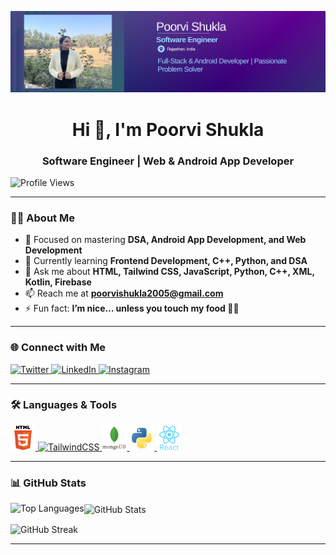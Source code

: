 <p align="center">
  <img src="bgBanner.png" alt="Banner" width="1000"/>
</p>

<h1 align="center">Hi 👋, I'm Poorvi Shukla</h1>
<h3 align="center">Software Engineer | Web & Android App Developer</h3>
  <img src="https://komarev.com/ghpvc/?username=poorviii19&label=Profile%20views&color=0e75b6&style=flat" alt="Profile Views" />

---

### 👩‍💻 About Me  
- 🔭 Focused on mastering **DSA, Android App Development, and Web Development**  
- 🌱 Currently learning **Frontend Development, C++, Python, and DSA**  
- 💬 Ask me about **HTML, Tailwind CSS, JavaScript, Python, C++, XML, Kotlin, Firebase**  
- 📫 Reach me at **poorvishukla2005@gmail.com**  
- ⚡ Fun fact: **I’m nice… unless you touch my food 🍕😝**  

---

### 🌐 Connect with Me  
<p align="left">
  <a href="https://twitter.com/@poorviii__19" target="_blank">
    <img src="https://raw.githubusercontent.com/rahuldkjain/github-profile-readme-generator/master/src/images/icons/Social/twitter.svg" alt="Twitter" height="30" width="40" />
  </a>
  <a href="https://www.linkedin.com/in/poorvi-shukla-269573284" target="_blank">
    <img src="https://raw.githubusercontent.com/rahuldkjain/github-profile-readme-generator/master/src/images/icons/Social/linked-in-alt.svg" alt="LinkedIn" height="30" width="40" />
  </a>
  <a href= "https://www.instagram.com/poorviii__19/" target="_blank">
    <img src="https://raw.githubusercontent.com/rahuldkjain/github-profile-readme-generator/master/src/images/icons/Social/instagram.svg" alt="Instagram" height="30" width="40" />
  </a>
</p>

---

### 🛠️ Languages & Tools  
<p align="left">
  <a href="https://www.w3.org/html/" target="_blank"> 
    <img src="https://raw.githubusercontent.com/devicons/devicon/master/icons/html5/html5-original-wordmark.svg" alt="HTML5" width="40" height="40"/> 
  </a>
  <a href="https://tailwindcss.com/" target="_blank">
    <img src="https://www.vectorlogo.zone/logos/tailwindcss/tailwindcss-icon.svg" alt="TailwindCSS" width="40" height="40"/>
  </a>
  <a href="https://www.mongodb.com/" target="_blank">
    <img src="https://raw.githubusercontent.com/devicons/devicon/master/icons/mongodb/mongodb-original-wordmark.svg" alt="MongoDB" width="40" height="40"/>
  </a>
  <a href="https://www.python.org" target="_blank">
    <img src="https://raw.githubusercontent.com/devicons/devicon/master/icons/python/python-original.svg" alt="Python" width="40" height="40"/>
  </a>
  <a href="https://reactjs.org/" target="_blank">
    <img src="https://raw.githubusercontent.com/devicons/devicon/master/icons/react/react-original-wordmark.svg" alt="React" width="40" height="40"/>
  </a>
</p>

---

### 📊 GitHub Stats  
<p>
  <img align="left" src="https://github-readme-stats.vercel.app/api/top-langs?username=poorviii19&show_icons=true&locale=en&layout=compact" alt="Top Languages" />
</p>
<p>
  <img align="center" src="https://github-readme-stats.vercel.app/api?username=poorviii19&show_icons=true&locale=en" alt="GitHub Stats" />
</p>
<p>
  <img align="center" src="https://github-readme-streak-stats.herokuapp.com/?user=poorviii19" alt="GitHub Streak" />
</p>

---
